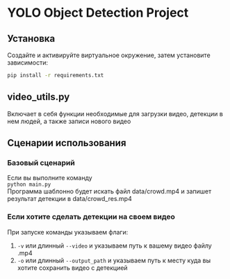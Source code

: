# YOLO Object Detection Project

## Установка

Создайте и активируйте виртуальное окружение, затем установите зависимости:

```bash
pip install -r requirements.txt
```
## video_utils.py
Включает в себя функции необходимые для загрузки видео, детекции в нем людей, а также записи нового видео

## Сценарии использования
### Базовый сценарий
Если вы выполните команду <br />
``` python main.py ``` <br />
Программа шаблонно будет искать файл 
data/crowd.mp4 и запишет результат детекции в
data/crowd_res.mp4
### Если хотите сделать детекции на своем видео
При запуске команды указываем флаги:
1. ```-v``` или длинный ```--video``` и указываем путь к вашему видео файлу .mp4
2. ```-o``` или длинный ```--output_path``` и указываем путь к месту куда вы хотите сохранить видео с детекцией